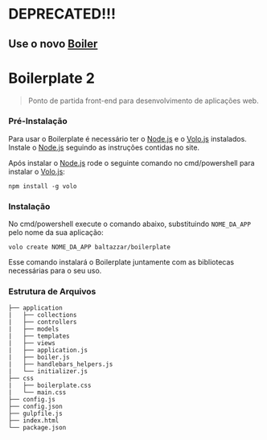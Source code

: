 # DEPRECATED!!!

## Use o novo [Boiler](http://www.github.com/baltazzar/boiler)

# Boilerplate 2
> Ponto de partida front-end para desenvolvimento de aplicações web.

### Pré-Instalação

Para usar o Boilerplate é necessário ter o [Node.js](http://www.nodejs.org) e o [Volo.js](http://www.volojs.org) instalados. Instale o [Node.js](http://www.nodejs.org) seguindo as instruções contidas no site.

Após instalar o [Node.js](http://www.nodejs.org) rode o seguinte comando no cmd/powershell para instalar o [Volo.js](http://www.volojs.org):

```
npm install -g volo
```

### Instalação

No cmd/powershell execute o comando abaixo, substituindo `NOME_DA_APP` pelo nome da sua aplicação:

```
volo create NOME_DA_APP baltazzar/boilerplate
```

Esse comando instalará o Boilerplate juntamente com as bibliotecas necessárias para o seu uso.

### Estrutura de Arquivos

```
├── application
|	├── collections
|	├── controllers
|	├── models
|	├── templates
|	├── views
|	├── application.js
|	├── boiler.js
|	├── handlebars_helpers.js
|	└── initializer.js
├── css
|	├── boilerplate.css
|	└── main.css
├── config.js
├── config.json
├── gulpfile.js
├── index.html
└── package.json
```
